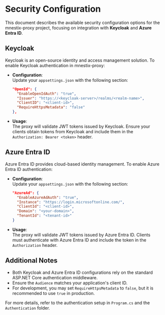 # Security Configuration

This document describes the available security configuration options for the mnestix-proxy project, focusing on integration with **Keycloak** and **Azure Entra ID**.

## Keycloak

Keycloak is an open-source identity and access management solution. To enable Keycloak authentication in mnestix-proxy:

- **Configuration**:  
  Update your `appsettings.json` with the following section:
  ```json
  "OpenId": {
    "EnableOpenIdAuth": "true",
    "Issuer": "https://<keycloak-server>/realms/<realm-name>",
    "ClientID": "<client-id>",
    "RequireHttpsMetadata": "false"
  },
  ```
- **Usage**:  
  The proxy will validate JWT tokens issued by Keycloak. Ensure your clients obtain tokens from Keycloak and include them in the `Authorization: Bearer <token>` header.


## Azure Entra ID

Azure Entra ID provides cloud-based identity management. To enable Azure Entra ID authentication:

- **Configuration**:  
  Update your `appsettings.json` with the following section:
  ```json
  "AzureAd": {
    "EnableAzureAdAuth": "true",
    "Instance": "https://login.microsoftonline.com/",
    "ClientId": "<client-id>",
    "Domain": "<your-domain>", 
    "TenantId": "<tenant-id>"
  }
  ```
- **Usage**:  
  The proxy will validate JWT tokens issued by Azure Entra ID. Clients must authenticate with Azure Entra ID and include the token in the `Authorization` header.


## Additional Notes

- Both Keycloak and Azure Entra ID configurations rely on the standard ASP.NET Core authentication middleware.
- Ensure the `Audience` matches your application's client ID.
- For development, you may set `RequireHttpsMetadata` to `false`, but it is recommended to use `true` in production.

For more details, refer to the authentication setup in `Program.cs` and the `Authentication` folder.